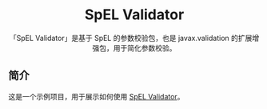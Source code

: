 <h1 align="center">SpEL Validator</h1>

<div align="center">

「SpEL Validator」是基于 SpEL 的参数校验包，也是 javax.validation 的扩展增强包，用于简化参数校验。

</div>

## 简介

这是一个示例项目，用于展示如何使用 [SpEL Validator](https://github.com/stick-i/spel-validator)。
